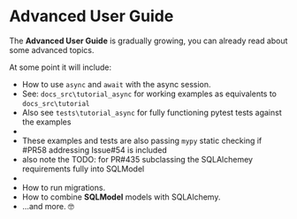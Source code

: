 # Advanced User Guide

The **Advanced User Guide** is gradually growing, you can already read about some advanced topics.

At some point it will include:

* How to use `async` and `await` with the async session.
*   See: `docs_src\tutorial_async` for working examples as equivalents to `docs_src\tutorial`
*   Also see `tests\tutorial_async` for fully functioning pytest tests against the examples
*   
*   These examples and tests are also passing `mypy` static checking if #PR58 addressing Issue#54 is included
*   also note the TODO: for PR#435 subclassing the SQLAlchemey requirements fully into SQLModel
*   
* How to run migrations.
* How to combine **SQLModel** models with SQLAlchemy.
* ...and more. 🤓

